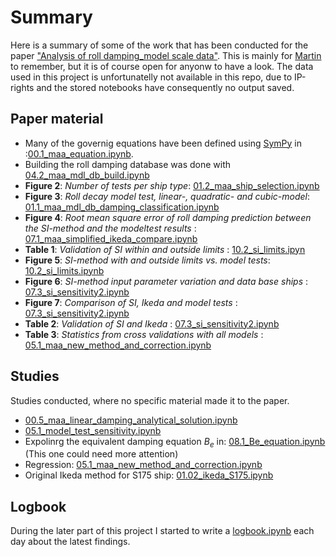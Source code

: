 # Summary
Here is a summary of some of the work that has been conducted for the paper [ "Analysis of roll damping_model scale data"](https://github.com/martinlarsalbert/A-semi-empirical-method-for-predicting-roll-damping-based-on-machine-learning). This is mainly for [Martin](https://martinlarsalbert.github.io/blog/about/) to remember, but it is of course open for anyonw to have a look. The data used in this project is unfortunatelly not available in this repo, due to IP-rights and the stored notebooks have consequently no output saved.


## Paper material
* Many of the governig equations have been defined using [SymPy](https://www.sympy.org/) in :[00.1_maa_equation.ipynb](notebooks/rolldecay/02_roll_damping_DB/00.1_maa_equation.ipynb).
* Building the roll damping database was done with [04.2_maa_mdl_db_build.ipynb](notebooks/rolldecay/02_roll_damping_DB/04.2_maa_mdl_db_build.ipynb)
* **Figure 2**: *Number of tests per ship type*: [01.2_maa_ship_selection.ipynb](notebooks/05_new_method/01.2_maa_ship_selection.ipynb)
* **Figure 3**: *Roll decay model test, linear-, quadratic- and cubic-model*: [01.1_maa_mdl_db_damping_classification.ipynb](notebooks/03_roll_damping_classification/01.1_maa_mdl_db_damping_classification.ipynb)
* **Figure 4**: *Root mean square error of roll damping prediction between the SI-method and the modeltest results* : [07.1_maa_simplified_ikeda_compare.ipynb](notebooks/04_simplified_ikeda/07.1_maa_simplified_ikeda_compare.ipynb)
* **Table 1**: *Validation of SI within and outside limits* : [10.2_si_limits.ipyn](notebooks/04_simplified_ikeda/10.2_si_limits.ipynb)
* **Figure 5**: *SI-method with and outside limits vs. model tests*: [10.2_si_limits.ipynb](notebooks/04_simplified_ikeda/10.2_si_limits.ipynb)
* **Figure 6**: *SI-method input parameter variation and data base ships* : [07.3_si_sensitivity2.ipynb](notebooks/04_simplified_ikeda/07.3_si_sensitivity2.ipynb)
* **Figure 7**: *Comparison of SI, Ikeda and model tests* : [07.3_si_sensitivity2.ipynb](notebooks/04_simplified_ikeda/07.3_si_sensitivity2.ipynb)
* **Table 2**: *Validation of SI and Ikeda* : [07.3_si_sensitivity2.ipynb](notebooks/04_simplified_ikeda/07.3_si_sensitivity2.ipynb)
* **Table 3**: *Statistics from cross validations with all models* : [05.1_maa_new_method_and_correction.ipynb](notebooks/05.1_maa_new_method_and_correction.ipynb)

## Studies
Studies conducted, where no specific material made it to the paper.
* [00.5_maa_linear_damping_analytical_solution.ipynb](notebooks/02_roll_damping_DB/00.5_maa_linear_damping_analytical_solution.ipynb)
* [05.1_model_test_sensitivity.ipynb](notebooks/02_roll_damping_DB/05.1_model_test_sensitivity.ipynb)
* Expolinrg the equivalent damping equation $B_e$ in: [08.1_Be_equation.ipynb](notebooks/04_simplified_ikeda/08.1_Be_equation.ipynb) (This one could need more attention)
* Regression: [05.1_maa_new_method_and_correction.ipynb](notebooks/05_new_method/05.1_maa_new_method_and_correction.ipynb)
* Original Ikeda method for S175 ship: [01.02_ikeda_S175.ipynb](notebooks/rolldecay/06_ikeda/01.02_ikeda_S175.ipynb)


## Logbook
During the later part of this project I started to write a [logbook.ipynb](notebooks/rolldecay/logbook.ipynb) each day about the latest findings.
